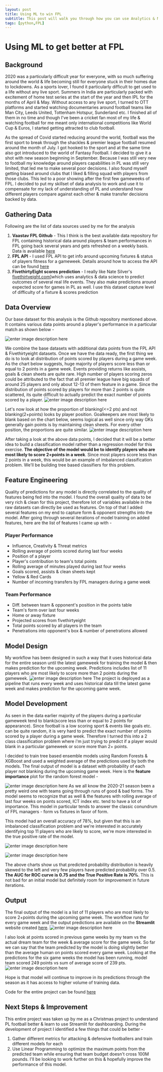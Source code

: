```yaml
---
layout: post
title: Using ML to win FPL
subtitle: This post will walk you through how you can use Analytics & ML to remove human bias and make data driven decisions to improve your performance at FPL.
tags: [python,FPL]
---
```


# Using ML to get better at FPL

## Background
2020 was a particularly difficult year for everyone, with so much suffering around the world & life becoming still for everyone stuck in their homes due to lockdowns. As a sports lover, I found it particularly difficult to get used to a life without any live sport. Summers in India are particularly packed with excitement of home test series at the start of the year and then IPL for the months of April & May. Without access to any live sport, I turned to OTT platforms and started watching documentaries around football teams like Man City, Leeds United, Tottenham Hotspur, Sunderland etc. I finished all of them in no time and though I've been a cricket fan most of my life & watching football for me meant only international competitions like World Cup & Euros, I started getting attracted to club football.

As the spread of Covid started reducing around the world, football was the first sport to break through the shackles & premier league football resumed around the month of July. I got hooked to the sport and at the same time also got introduced to the world of Fantasy Football. I decided to give it a shot with new season beginning in September. Because I was still very new to football my knowledge around players capabilities in PL was still very limited, that led me to make several poor decisions. I also found myself getting biased around clubs that I liked & filling squad with players from those clubs. This led to a poor showing after the first few gameweeks of FPL. I decided to put my skillset of data analysis to work and use it to compensate for my lack of understanding of PL and understand how different players compare against each other & make transfer decisions backed by data. 

## Gathering Data

Following are the list of data sources used by me for the analysis
1. **Vaastav FPL Github** - This I think is the best available data repository for FPL containing historical data around players & team performances in FPL going back several years and gets refreshed on a weekly basis. Data is available [here](https://github.com/vaastav/Fantasy-Premier-League)
2. **FPL API** - I used FPL API to get info around upcoming fixtures & status of players fitness for a gameweek. Details around how to access the API can be found [here](https://medium.com/@frenzelts/fantasy-premier-league-api-endpoints-a-detailed-guide-acbd5598eb19)
3. **FivethirtyEight scores prediction** - I really like Nate Silver's [fivethirtyeight.com](http://fivethirtyeight.com)]which uses analytics & data science to predict outcomes of several real life events. They also make predictions around expected score for games in PL as well. I use this dataset capture level of difficulty of a fixture & scores prediction

## Data Overview
Our base dataset for this analysis is the Github repository mentioned above.  It contains various data points around a player's performance in a particular match as shown below - 

![enter image description here](https://lh3.googleusercontent.com/Yk-OyPDlKpyLErOsWZhjQCWlsn1TtmkDWKI9OTbIImwsVtZ2W1p74ViqESsXUoxj1Ery58DP4E3C0OVrtgC6l-ly-X1I3b5z_578cDQMiUJ8DY9Oz-MVr_mxedladOzTTTw0kpAwRojOdGGFmndJTYewZNCktFO4jnoWyuamUNPpauxMM_8Dn6p0-F0j2_Ebj9C4yOfpKD5IHeyC6fNyRrChvxj9xARfMOsI8HPxTxme7TqSKdJilsFGkffNA6duAs4y4jk8CJW8urn2r9v1p3oBTF5MjII7rbIHnvu1tlEOkLhOxxsdUcAu85XUwP68Tcx4HOW_DzNJRwc_VR7g-rLYDIG3LMkbNQEcGTvEn274j2DkIlL3i0ww8BH0pg4Xg1AMrMLlKU50BGGU8UtyatGoZA_8-gjWOQFfHiNmvv7hQA17XpEvOKi-_VQyDHjv8ZoafURD4uqfiyo4egrky88HP4ycJ6MVh6bKqptwgoecBsHgWnw0jTXz2XOH1OcKafhyjZ2yek5pMV7-F56buWfin3WkTF6Q8vD1xm0dv1fH1l-TLdNrd2nP7WaSK4dGBb-O_K_VLQXuNfaOkfj1f97G2_lo_IX2HahEdc1wunt7GQXSNa2tJTNqBkEDsF_F3LEq0Z9KpBQ-Jp3EJTFM-notL9w4fTYt26nIuh5gjipmJ3bz2x7EzHSCZa74=w1004-h268-no?authuser=0)

We combine the base datasets with additional data points from the FPL API & Fivethirtyeight datasets. Once we have the data ready, the first thing we do is to look at distribution of points scored by players during a game week. As the chart below suggests, huge majority of players score less than or equal to 2 points in a game week. Events providing returns like assists, goals & clean sheets are quite rare.  High number of players scoring zeros could be attributed to the fact that all premier league have big squads of around 25 players and only about 12-13 of them feature in a game. Since the distribution of points scored by players for more than 2 points is quite scattered, its quite difficult to actually predict the exact number of points scored by a player. 
![enter image description here](https://lh3.googleusercontent.com/BPueQDyIHcGhGKWpRBVbb19BVeE2_6cmTvCkXdQQzd3cETwqmzPRzFgqo1WaSDggPYqSg_Yygqd9JIKNa3D9OqT6O7ifYJoDHXckfPtmY3_B9_Sm3lroGE_OMb7fD2Y-GvXnaAfwORmDw6k9iYS0Gg3TTZiFcVe2QrVJqu_RrMesI2Hlb3AubrnmtSeXfequmjKjGrCXhjVFJlZRCoTapYwQqyabPJIvOOC3yFqezFx8Lvg0xRL_y7zcOJYKoED1JuYSyCOtnKetQnIhQXHRqXTR-MLMBOKSDH32r9ovwxRVKY-HHQsbImNFBd8ZqS33TxecyQtnVtscriUwFsEwzLZvlMSewqjMqX0hXr22S4gFyV8kPBwPMCQWMEB9vHtGqjK0_x22CEtGGu0--D1uCSvf-0PMfi_C2KPBNUrSjpm8PVRGFS3WkGuid2ezo7BgXb3XgFh3D06m-IEMTm1WxTT99NlF1pEk5l8XDymDfBzlHlRdXVwfktCZ8xqPQpVhW6foQOx40HpRZwY6OE2T8VBz2aNGOBrfdoruJRLT9gE-Hur4yF93AgXSfyRAh2lBJ00jLi-pXir0zwTqjVDTfGfsE81k-DfXdVss1rYOYR4YTLkdoCKR86TbIrZW2MoX7to4iwGaGScx4zVa8TTztBqAReppGhJqVyu8w0wHxf-thmRmLmD019wMlUYF=w1158-h525-no?authuser=0)

Let's now look at how the proportion of blanking(<=2 pts) and not blanking(2+points) looks by player position. Goalkeepers are most likely to blank based on the chart below, seems logical as well since only way GKs generally gain points is by maintaining clean sheets. For every other position, the proportions are quite similar. 
![enter image description here](https://lh3.googleusercontent.com/EXWfTKnVPsG1ANIbJraRR1jb7xHO-h1g12pIgfCGycSMb40aU-CdzHoq5niZzWvoYdfbymlqXWIkbFz8n-8H5EfRwnuWWYUUwjtpzKJbsaxP9D9y3kZHNfd4aSU9mR9zg6wH6eLtRiiyLybK-t4iqJcNmWxU3w5EYzmFiEB7rqNkFosxYSVRT1hhsUVvIiCcMyJ4j4nPiE1lkQiVN1DldpqcL-69leisLtqmS0HdhyWIfmuYBr5IEBFZHzX0rgoI8C9uLD4cCLRbZAwjE-AYYiKjEjdwU7TalrRFbfkf4mQLO0Xs4zF0ybhbq0zYzr66BZWleoo8LFyT36apxPyBjEYvjhhjC8sxxSY9-Y7n4Igkq_2vRl6i3NjorpoJ8sLVPiRYatTUKMPcH3DI6_qBMixFM9CZ8vU24qEIEGho-hxN-ZSguUIOvu1eLXyJ3Fn-DPGEDCylFS5hxOhuwpGD2XMB7N72iHQlPmh6rpduBzOQScHqZKJxZDkgA2KONSXbYN_Psp16nilL_iSJxXT5o957CUE1Ybu4YcV33hUf50b9cKr2TT6XvvcoOKtyZrAZUFR_T7-50GYCFY_XOSi7Oq73tt__Dzn8y991JNHZehzsuAAuY_kNoDa5JaHdmQot12rYWXkPUTq0Or4eUylzEZWC9Lqvv-s-KhMvgo_JONzcVd-pfS7CfwRxykgN=w1158-h525-no?authuser=0)

After taking a look at the above data points, I decided that it will be a better idea to build a classification model rather than a regression model for this exercise. **The objective of the model would be to identify players who are most likely to score 2+points in a week**. Since most players score less than 2 points in a week, this would be an example of imbalanced classification problem. We'll be building tree based classifiers for this problem.

## Feature Engineering
Quality of predictions for any model is directly correlated to the quality of features being fed into the model. I found the overall quality of data to be very rich & clean for this project, therefore lot of variables available in the raw datasets can directly be used as features.  On top of that I added several features on my end to capture form & opponent strengths into the model. After going through several iterations of model training on added features, here are the list of features I came up with -

### Player Performance 
* Influence, Creativity & Threat metrics
* Rolling average of points scored during last four weeks
* Position of a player
* Player's contribution to team's total points
* Rolling average of minutes played during last four weeks
* Goals scored, assists & clean sheets kept
* Yellow & Red Cards
* Number of incoming transfers by FPL managers during a game week

### Team Performance
* Diff. between team & opponent's position in the points table 
* Team's form over last four weeks
* Home or away fixture
* Projected scores from fivethirtyeight
* Total points scored by all players in the team
* Penetrations into opponent's box & number of penetrations allowed

## Model Design
My workflow has been designed in such a way that it uses historical data for the entire season until the latest gameweek for training the model & then makes prediction for the upcoming week. Predictions includes list of 11 players who are most likely to score more than 2 points during the gameweek. 
![enter image description here](https://lh3.googleusercontent.com/v60c_UhxWn15d3FXHmGvT1Gz_GKVNATErBdfL_2aoN2tFXsCDAYoz9CI9939SccPoYjffqKUL5s8CmVtR0kJ_03JXduim7HsiMt3zZQkQozT2UQIk9x3irL9lUkm0DyXxEWIXB-dQfMB4oFXNbSFhMsGsxhezNLD8LNI8k-A2AftuYeMXaqBdsFVNfrgYAPJ_hwlZ3VrAwP5UlkYWFbVZwIShVQqRE6IDHsmyOkxNfMCuYCv9Q4kJnXxoQHCg-cBU3rAT5Fzcu5cI8o8fVwrPdlbJQLzo5YtJJXJx4uad7VyiWjHlxQ70thrICoymz9D4ob306wVWWwNDmdJijDC9DmIsYraiKMc0JUJAsPEWTntR5dPts75uOYzqtHuGZbm6DylKUcbqlR-6sWb4eq3u_Y2WjSzRBcqADNxt0HqKC5bwaCxFU7bfR3gvhtDbgRhqor-MqY-0JO0ksYl3xFcxbCm9rsUSri4sDz_0RefybwO4MMTLTiU9koHRXAIYVeUpPx9argXLv4ugiAQRgQsWAtj3XqBPzPg8N68x3p024OB9XAjxTsiqFZg7GR8VGkB-V1Q0pv9jNyxZ_D_Q4-PSzVNLzWco6ZDlr7DXnoQI9fPbTZLbo_XMc87TvjLtSpb33IDDogijlIbmGmqp5Gnbk0YVdTWpa9yjR2OGGovqPEgk7O_49fK4v9Mmi6F=w872-h456-no?authuser=0)
The project is deployed as a pipeline that runs every week and uses historical data till the latest game week and makes prediction for the upcoming game week. 

## Model Development
As seen in the data earlier majority of the players during a particular gameweek tend to blank(score less than or equal to 2 points for appearance). Since football is a low scoring sport & events like goals etc. can be quite random, it is very hard to predict the exact number of points scored by a player during a game week. Therefore I turned this into a 2 class classification problem where i'm just trying to predict if a player would blank in a particular gameweek or score more than 2+ points. 

I decided to train tree based ensemble models using Random Forests & XGBoost and used a weighted average of the predictions used by both the models. The final output of model is a dataset with probability of each player not blanking during the upcoming game week. Here is the **feature importance** plot for the random forest model - 

![enter image description here](https://lh3.googleusercontent.com/Krl70aUFGAsTeP__xrI_l4MhXz2afnE_SXISZqQfQGzK9y1rTXQrKWlo2Rf5P5o8xmSAYZCaU9yNYNe89QHAorPq8dXS8ko-AKsAhYNZFe5IHsRsKAOFwcDqMjU0SVfNLS0yvTNY5x553pliiB0aBuVrc3IeI2-aeFNMvqe_rLMWJpxWZHasZxztJL4xIbpqUFcBybeZ55jiPju4etRGMXIi1aEBe_bxOP7l5AS0ISoX9hxUeNbz6B3HdsLO2lAsNl5PmBxaR_-ucKYw39pFnlTq-CKYlWVaN7udCJ8oHyoJFMRFU2Gr9pAqXk0j-nQzaxY_b9R10FPqW8KUgIiHljAjIqdM2ae-QEagw4vXzP89tbUSFerJe1hrVHpGsjO4hyTV_mlTqkLrbfoEGawO3qEtTWZISUonjj6oggV6mWh4bjMXqyIWIRAovP-H7jzO9hBfZhoebGnSqpa7M1Aj2vI48CGuT2Y-Z9a72-cEtiXmv7N-D5L27WoFtn_qU9j6wPOpW0oy_OCai5dKnv5so7VIr_K_ErG54v43M6bZBEoConhmDqNtrtFnpw8NRo0dTzmF1Qt0owTSh05Vg7f_s0r6XytmO_L0WQW2HmpjBNn3Bc7C3_SBMfYXqYdAzj8n35cJcEBQg9vtvZV9c6AZaDFLXfD7-HUFvgGo3VTl-WFp4AJbRjgW77qX1_VX=w1051-h901-no?authuser=0)
As we all know the 2020-21 season been a pretty weird one with teams going through runs of good & bad forms. The model seems to recognize that as well & the features with rolling average of last four weeks on points scored, ICT index etc. tend to have a lot of importance. This model in particular tends to answer the classic conundrum of FPL managers - form vs fixtures in favor of form. 

This model had an overall accuracy of 78%, but given that this is an imbalanced classification problem and we're interested in accurately identifying top 11 players who are likely to score, we're more interested in the true positive rate of the model.

![enter image description here](https://lh3.googleusercontent.com/OqqWptHtB5DaqOTdVh4xyE5PD8EuShhUnzoga4ozIlNU8Agq_kgxCzJsPeFRCbwggUu3PEIP-5DcwFYrpHFSeQSu0W61uwhF6Duuxnwmj-IYWCQ7YL0enlIKtibj2sYcdbBguuGYW20pQkb_qWkG5gvHKRm3B7KSgJZhTin3t01PFfk70830lDaHMV7zlB8liPIsB4kyyE_PvfnSd9ndo5lmwkwKQTANDdEHOKcKrmMP5piREAIDZlPhs3M3IOMGx264jKKIuRr7SBAJuU69CoGqXKEOCvoSZVoMxBGABCOwY0vFrgETiB73qd0nsA1LVd559_wHzOXfaa2_faqWjvZhFIIGzGTA7LSQOVhPbt_6QlA_k7cWrNwOFsTQ-ZKBRsnWVSnSe0AsR4WAfwdeEwxPIK3ORq-WemcFqYB4QNNixgBR78kvRgGR3PALKnTUewoKdBI8aOQPbKhO8L9_k_cUFCrmFO2GfudpaeP5A4Umwmdn7WpFYTcs3YZNxPP_Lgl9L_ShXc2OeSYy8XBQx062baJurhuaSBUzulnuu4D80oCLiqJs1dZzYoqYBAT_uvAT1l3z9bKS941AgWt5vFs-sHlw8G8ksJRA5e2_l9IC2yQTVHBdbr68mtzhRaPuLsbFAzzvs8iJwCKS5rWRUMT9uAaeQ3WouJ9kvIiXObIvs0MGodhigPtQSz_v=w697-h422-no?authuser=0)
 
![enter image description here](https://lh3.googleusercontent.com/DSkVsiZeyrzpX1E1v30Ci4P1lBnupOXP7iQWZ2vI5uhIoJh4ZXTqYTjuKo4ydsrg4UrEAsL9nRlaxqc_oqyZ1gSxl4TeunWNFWy-wIGZpUxxwfnHQbEx6fgaSjYQRkkFwRlXSdTag2_FGIlzD2zUZC46CFzm9Djjv6zM3JaRohDfKD6qJTtqdAxATKgr_OuKCZfISyPdSbnruZdDVGQwcW5SCzq-RBqdL5SnVjUPrSZG6QCDxAZ6UvujI72aGwejNRSq7zm1XKfMDpB0HktGg7s2LwUiARcGsz-o-BxBJ5X9PsYb7lDtu_4K1OvPE0x06ZWo6ImXvXLNBcdTGgR1Mirz8NSNz3mZTMbLEZgmsMNBriEdl2Y0MchJtNBvBQY2bdiSIQcFvmhdDHVBbzi-md3elNKL_UYa11-8zJaB1yaYnncWFwjAP-csbWFTsh-6Ga4NezNufWND9cw-0mvC-qOMAmaN6kQkqg173DZF95FUgd9ebsW5u9b30IUnWwNDE1dptfCfOH_jDYsf_-OFywhfNAPMHWmb9HsaSiu3XZXAC50b_NeXDeSykHYKowxJ_PlGTb9Mu_k4tCTIanW1IokDHlcAuCpe2vADa51VbxjUQocauE7CJsS9t2qGbrsT8qswXwRR7Dy246w1wQerBI8o5cevHHTxaK2eMo3gWxUCeAIwqLk4VZegu_8s=w394-h278-no?authuser=0)

The above charts show us that predicted probability distribution is heavily skewed to the left and very few players have predicted  probability over 0.5. **The AUC for ROC curve is 0.75 and the True Positive Rate is 70%**. This is not bad for an initial model but definitely room for improvement in future iterations.

## Output
The final output of the model is a list of 11 players who are most likely to score 2+points during the upcoming game week. The workflow runs for every game week and the output predictions are available on the **Streamlit** website created [here](http://fpl-gentoo.herokuapp.com).
![enter image description here](https://lh3.googleusercontent.com/EPsuJXpoYlz373ooluqOL9D-0jUnxrJ1iV156cHxoA-zr_bCjduo57MRFHzplZNm6C3zjcH6Zjk1MNJBndWDpafLdxpjRKJw4dNZ9-2deb98qFRwwjrzQ3yt7ws46v1xfQ8LE1zwcAlUxok67swXJ08fvTMWCTkKGFyo76rHZ-zdNssJ-X2WRiXHWZslq4bdY7lejHRPpNRn4JZH9XwcFSWVRtiRxca0FwGa07za3TwNF-_Y7PRa7NY06Rh006TGUVjMvwX0WR14uf4wWkv8k8AFwDS80xs88d2utmvqM7rV50A9z19HDWi3LHYXqvLsXvg4b-W5RmH9-mYqZxgp8cqNNt06i-oZL9zd8ZLW8Nopzjj4gk_w0y1r8zHP3n_s3tBTPYDPleJ55FwnKxcLFqyaqAomdfBmIBPeEB5TmEcHWtD16_ECKqbaX2exGDLfBH0FO_Lb8jpp62B_ESe_v9gXLZpL8OTSBBB_iNlROLcFdpAlix9otgvaBHvWqVyXAMis7-dRXtUptFV56p3wnOJZoQVEupiJMUOBjoFzR2cLDBU02LUTo22XjV0bDdEUrkbB_IA4kyvSBR0e_w38PI0E8xhRggYFf8JiIw5_I_XqMq-PqyNKPKo-Un99IewH6sQDo6QSoSfI0TYibz_8x899zviJh1SKQFrjSyCjData0_k9lmnDCE1JuWqT=w1812-h897-no?authuser=0)

I also look at points scored in previous game weeks by my team vs the actual dream team for the week & average score for the game week. So far we can say that the team predicted by the model is doing slightly better than the average human on points scored every game week. Looking at the predictions for the six game weeks the model has been running, model team scored 249 points vs sum of average score of 239 pts. 
![enter image description here](https://lh3.googleusercontent.com/cOn41P4A6Boo6gXTcMsmrIVVk6nkq5mCOz_l4skF_GO2wL3MDiiWH_IHcJ3rGc6hoyth0pVJcbrrf1dWE_9ETzZDAgpagrAEq9tIlF2z5YJj9Tu0AnNPVqCsPfSTkPqAGIU96zJrScP1194C_m2Xj-IzV9HqUNClBge1wzcxDmvOXwWk1EYwmw46vEO2ydr8q3Q_dhEg8OLnkkduFlixRGtj9zbTlYEsJHeYUp4BBIADtieAvXbW9qqi89LFnpB1Ronw4f9HuTilfIr9_IR082WtWHOCCtOftwqQFEt1x5fYDsTZcIx2fzx3IOCJ5f70e2C0hZXcxzY3C-CrTbsO1mVp-kMmvp9IEcFDugVLXjyNlYsas8f1ALkO7P0ucGc3Bj06E0rpsosFt33Fn47Zlm1mMOATEQyEZ2LFXE3tXeEDEoPhlYN9MCG4FJAHmH5gqt4IlbjxhWz6h2W0RlfkHSJ4ss69-NgwnBUeQKJzYNyFPsc0Kq4Cz4Oo86EHaDRb-uuc4oId6bLQqk-jduYD3dmkXOrv8T_foQ2LvsfXva1iKOcl9mKOiptXJh6j6d-Pfnpen9XjAcNo5yvaHiUHK07CuB9ZqgF8lFRFRLtKDkieOK5zFBGV-L1AeQKjzO_b202n9bazHZULyE8Mhv6FQ0exzyKWuJN6q2vskHgsCQ0qRBIKzIoVthk2ohop=w705-h414-no?authuser=0)




Hope is that model will continue to improve in its predictions through the season as it has access to higher volume of training data.

Code for the entire project can be found [here](https://github.com/arpitsolanki/FPLBot)

## Next Steps & Improvement 
This entire project was taken up by me as a Christmas project to understand PL football better & learn to use Streamlit for dashboarding. During the development of project I identified a few things that could be better - 
1. Gather different metrics for attacking & defensive footballers and train different models for each
2. Use Linear Programming to optimize the maximum points from the predicted team while ensuring that team budget doesn't cross 100M pounds. 
I'll be looking to work further on this & hopefully improve the performance of this model. 










